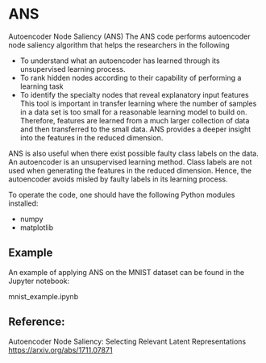 # ANS
Autoencoder Node Saliency (ANS)
The ANS code performs autoencoder node saliency algorithm that helps the researchers in the following
-	To understand what an autoencoder has learned through its unsupervised learning process.  
-	To rank hidden nodes according to their capability of performing a learning task
-	To identify the specialty nodes that reveal explanatory input features
This tool is important in transfer learning where the number of samples in a data set is too small for a reasonable learning model to build on. Therefore, features are learned from a much larger collection of data and then transferred to the small data. ANS provides a deeper insight into the features in the reduced dimension.

ANS is also useful when there exist possible faulty class labels on the data. An autoencoder is an unsupervised learning method. Class labels are not used when generating the features in the reduced dimension. Hence, the autoencoder avoids misled by faulty labels in its learning process.

To operate the code, one should have the following Python modules installed:
  - numpy
  - matplotlib

## Example
An example of applying ANS on the MNIST dataset can be found in the Jupyter notebook:

mnist_example.ipynb

## Reference:
Autoencoder Node Saliency: Selecting Relevant Latent Representations
https://arxiv.org/abs/1711.07871


